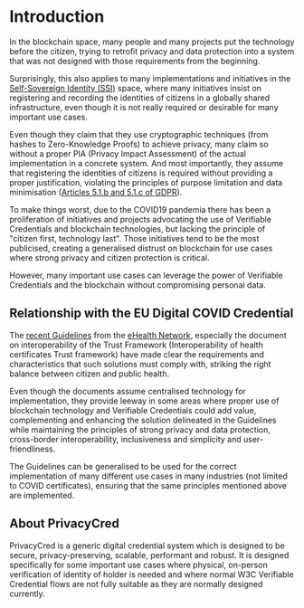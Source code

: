 # Introduction

In the blockchain space, many people and many projects put the technology before the citizen, trying to retrofit privacy and data protection into a system that was not designed with those requirements from the beginning.

Surprisingly, this also applies to many implementations and initiatives in the [Self-Sovereign Identity (SSI)](https://en.wikipedia.org/wiki/Self-sovereign_identity) space, where many initiatives insist on registering and recording the identities of citizens in a globally shared infrastructure, even though it is not really required or desirable for many important use cases.

Even though they claim that they use cryptographic techniques (from hashes to Zero-Knowledge Proofs) to achieve privacy, many claim so without a proper PIA (Privacy Impact Assessment) of the actual implementation in a concrete system. And most importantly, they assume that registering the identities of citizens is required without providing a proper justification, violating the principles of purpose limitation and data minimisation ([Articles 5.1.b and 5.1.c of GDPR](https://gdpr.eu/article-5-how-to-process-personal-data/)).

To make things worst, due to the COVID19 pandemia there has been a proliferation of initiatives and projects advocating the use of Verifiable Credentials and blockchain technologies, but lacking the principle of "citizen first, technology last". Those initiatives tend to be the most publicised, creating a generalised distrust on blockchain for use cases where strong privacy and citizen protection is critical.

However, many important use cases can leverage the power of Verifiable Credentials and the blockchain without compromising personal data.

## Relationship with the EU Digital COVID Credential

The [recent Guidelines](https://ec.europa.eu/health/ehealth/covid-19_en) from the [eHealth Network](https://ec.europa.eu/health/ehealth/policy/network_en), especially the document on interoperability of the Trust Framework (Interoperability of health certificates Trust framework) have made clear the requirements and characteristics that such solutions must comply with, striking the right balance between citizen and public health.

Even though the documents assume centralised technology for implementation, they provide leeway in some areas where proper use of blockchain technology and Verifiable Credentials could add value, complementing and enhancing the solution delineated in the Guidelines while maintaining the principles of strong privacy and data protection, cross-border interoperability, inclusiveness and simplicity and user-friendliness.

The Guidelines can be generalised to be used for the correct implementation of many different use cases in many industries (not limited to COVID certificates), ensuring that the same principles mentioned above are implemented.

## About PrivacyCred

PrivacyCred is a generic digital credential system which is designed to be secure, privacy-preserving, scalable, performant and robust. It is designed specifically for some important use cases where physical, on-person verification of identity of holder is needed and where normal W3C Verifiable Credential flows are not fully suitable as they are normally designed currently.